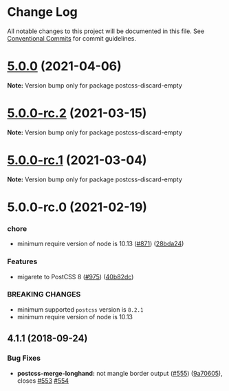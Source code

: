 # Change Log

All notable changes to this project will be documented in this file.
See [Conventional Commits](https://conventionalcommits.org) for commit guidelines.

# [5.0.0](https://github.com/cssnano/cssnano/compare/postcss-discard-empty@5.0.0-rc.2...postcss-discard-empty@5.0.0) (2021-04-06)

**Note:** Version bump only for package postcss-discard-empty





# [5.0.0-rc.2](https://github.com/cssnano/cssnano/compare/postcss-discard-empty@5.0.0-rc.1...postcss-discard-empty@5.0.0-rc.2) (2021-03-15)

**Note:** Version bump only for package postcss-discard-empty





# [5.0.0-rc.1](https://github.com/cssnano/cssnano/compare/postcss-discard-empty@5.0.0-rc.0...postcss-discard-empty@5.0.0-rc.1) (2021-03-04)

**Note:** Version bump only for package postcss-discard-empty





# 5.0.0-rc.0 (2021-02-19)


### chore

* minimum require version of node is 10.13 ([#871](https://github.com/cssnano/cssnano/issues/871)) ([28bda24](https://github.com/cssnano/cssnano/commit/28bda243e32ce3ba89b3c358a5f78727b3732f11))


### Features

* migarete to PostCSS 8 ([#975](https://github.com/cssnano/cssnano/issues/975)) ([40b82dc](https://github.com/cssnano/cssnano/commit/40b82dca7f53ac02cd4fe62846dec79b898ccb49))


### BREAKING CHANGES

* minimum supported `postcss` version is `8.2.1`
* minimum require version of node is 10.13



## 4.1.1 (2018-09-24)


### Bug Fixes

* **postcss-merge-longhand:** not mangle border output ([#555](https://github.com/cssnano/cssnano/issues/555)) ([9a70605](https://github.com/cssnano/cssnano/commit/9a706050b621e7795a9bf74eb7110b5c81804ffe)), closes [#553](https://github.com/cssnano/cssnano/issues/553) [#554](https://github.com/cssnano/cssnano/issues/554)
